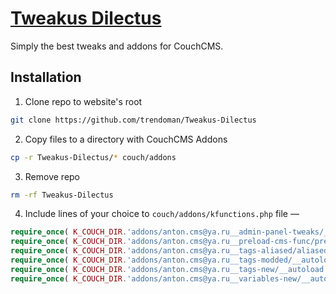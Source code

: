 # [Tweakus Dilectus](https://github.com/trendoman/Tweakus-Dilectus)

Simply the best tweaks and addons for CouchCMS.


## Installation

1. Clone repo to website's root
  ```bash
  git clone https://github.com/trendoman/Tweakus-Dilectus
  ```
2. Copy files to a directory with CouchCMS Addons
  ```bash
  cp -r Tweakus-Dilectus/* couch/addons
  ```
3. Remove repo
  ```bash
  rm -rf Tweakus-Dilectus
  ```
4. Include lines of your choice to `couch/addons/kfunctions.php` file &mdash;
  ```php
  require_once( K_COUCH_DIR.'addons/anton.cms@ya.ru__admin-panel-tweaks/__autoload.php' );
  require_once( K_COUCH_DIR.'addons/anton.cms@ya.ru__preload-cms-func/preload-funcs.php' );
  require_once( K_COUCH_DIR.'addons/anton.cms@ya.ru__tags-aliased/aliased-tags.php' );
  require_once( K_COUCH_DIR.'addons/anton.cms@ya.ru__tags-modded/__autoload.php' );
  require_once( K_COUCH_DIR.'addons/anton.cms@ya.ru__tags-new/__autoload.php' );
  require_once( K_COUCH_DIR.'addons/anton.cms@ya.ru__variables-new/__autoload.php' );
  ```
